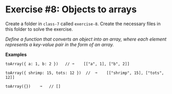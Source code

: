 # Exercise #8: Objects to arrays
Create a folder in `class-7` called `exercise-8`. Create the necessary files in this folder to solve the exercise.

*Define a function that converts an object into an array, where each element represents a key-value pair in the form of an array.*

**Examples**

```
toArray({ a: 1, b: 2 })   // ➞    [["a", 1], ["b", 2]]

toArray({ shrimp: 15, tots: 12 })  //  ➞    [["shrimp", 15], ["tots", 12]]

toArray({})    ➞   // []
```